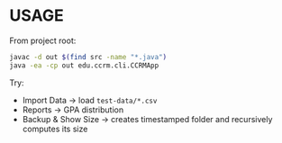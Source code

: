 # USAGE

From project root:

```bash
javac -d out $(find src -name "*.java")
java -ea -cp out edu.ccrm.cli.CCRMApp
```

Try:
- Import Data → load `test-data/*.csv`
- Reports → GPA distribution
- Backup & Show Size → creates timestamped folder and recursively computes its size
